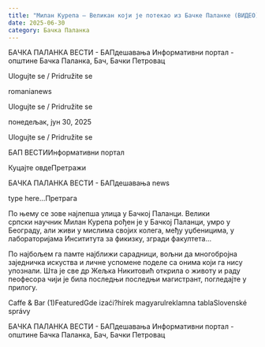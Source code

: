 ```yaml
---
title: "Милан Курепа – Великан који је потекао из Бачке Паланке (ВИДЕО)"
date: 2025-06-30
category: Бачка Паланка
---
```


БАЧКА ПАЛАНКА ВЕСТИ - БАПдешавања Информативни портал - општине Бачка Паланка, Бач, Бачки Петровац

Ulogujte se / Pridružite se

romanianews

Ulogujte se / Pridružite se

понедељак, јун 30, 2025

Ulogujte se / Pridružite se

БАП ВЕСТИИнформативни портал

Куцајте овдеПретражи

БАЧКА ПАЛАНКА ВЕСТИ - БАПдешавања news

type here...Претрага

По њему се зове најлепша улица у Бачкој Паланци. Велики српски научник Милан Курепа рођен је у Бачкој Паланци, умро у Београду, али живи у мислима својих колега, међу уџбеницима, у лабораторијама Инсититута за фикизку, згради факултета…

По најбољем га памте најближи сарадници, вољни да многобројна заједничка искуства и личне успомене поделе са онима који га нису упознали. Шта је све др Жељка Никитовић открила о животу и раду пеофесора чији је била последњи последњи магистрант, погледајте у прилогу.

Caffe & Bar (1)FeaturedGde izaći?hírek magyarulreklamna tablaSlovenské správy

БАЧКА ПАЛАНКА ВЕСТИ - БАПдешавања Информативни портал - општине Бачка Паланка, Бач, Бачки Петровац

